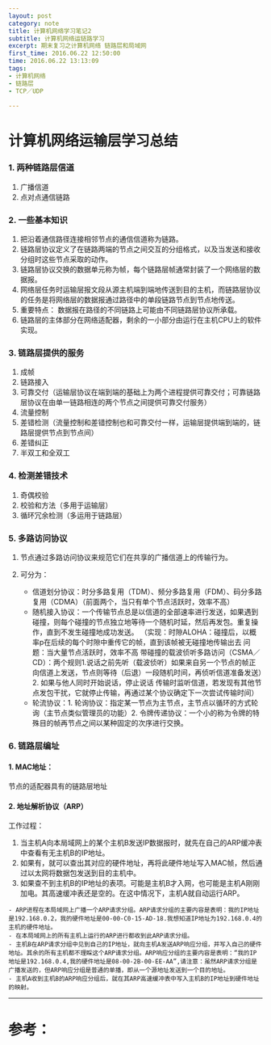 ```yaml
---
layout: post
category: note
title: 计算机网络学习笔记2
subtitle: 计算机网络运链路学习
excerpt: 期末复习之计算机网络 链路层和局域网
first_time: 2016.06.22 12:50:00
time: 2016.06.22 13:13:09
tags:
- 计算机网络
- 链路层
- TCP／UDP

---
```


# 计算机网络运输层学习总结
### 1. 两种链路层信道	
1. 广播信道
2. 点对点通信链路
### 2. 一些基本知识
1. 把沿着通信路径连接相邻节点的通信信道称为链路。
2. 链路层协议定义了在链路两端的节点之间交互的分组格式，以及当发送和接收分组时这些节点采取的动作。
3. 链路层协议交换的数据单元称为帧，每个链路层帧通常封装了一个网络层的数据报。
4. 网络层任务时运输层报文段从源主机端到端地传送到目的主机，而链路层协议的任务是将网络层的数据报通过路径中的单段链路节点到节点地传送。
5. 重要特点： 数据报在路径的不同链路上可能由不同链路层协议所承载。
6. 链路层的主体部分在网络适配器，剩余的一小部分由运行在主机CPU上的软件实现。

### 3. 链路层提供的服务
1. 成帧
2. 链路接入
3. 可靠交付（运输层协议在端到端的基础上为两个进程提供可靠交付；可靠链路层协议在由单一链路相连的两个节点之间提供可靠交付服务）
4. 流量控制
5. 差错检测（流量控制和差错控制也和可靠交付一样，运输层提供端到端的，链路层提供节点到节点间）
6. 差错纠正
7. 半双工和全双工

### 4. 检测差错技术
1. 奇偶校验
2. 校验和方法（多用于运输层）
3. 循环冗余检测（多运用于链路层）

### 5. 多路访问协议
1. 节点通过多路访问协议来规范它们在共享的广播信道上的传输行为。
2. 可分为：

	- 信道划分协议：时分多路复用（TDM）、频分多路复用（FDM）、码分多路复用（CDMA）（前面两个，当只有单个节点活跃时，效率不高）
	- 随机接入协议：一个传输节点总是以信道的全部速率进行发送，如果遇到碰撞，则每个碰撞的节点独立地等待一个随机时延，然后再发包。重复操作，直到不发生碰撞地成功发送。 （实现：时隙ALOHA：碰撞后，以概率p在后续的每个时隙中重传它的帧，直到该帧被无碰撞地传输出去 问题：当大量节点活跃时，效率不高 带碰撞的载波侦听多路访问（CSMA／CD）：两个规则1.说话之前先听（载波侦听）如果来自另一个节点的帧正向信道上发送，节点则等待（后退）一段随机时间，再侦听信道准备发送）2. 如果与他人同时开始说话，停止说话 传输时监听信道，若发现有其他节点发包干扰，它就停止传输，再通过某个协议确定下一次尝试传输时间）	
	- 轮流协议：1. 轮询协议：指定某一节点为主节点，主节点以循环的方式轮询（主节点类似管理员的功能）2. 令牌传递协议：一个小的称为令牌的特殊目的帧再节点之间以某种固定的次序进行交换。
	
### 6. 链路层编址
#### 1. MAC地址：
节点的适配器具有的链路层地址
#### 2. 地址解析协议（ARP）
工作过程：

1. 当主机A向本局域网上的某个主机B发送IP数据报时，就先在自己的ARP缓冲表中查看有无主机B的IP地址。
2.   如果有，就可以查出其对应的硬件地址，再将此硬件地址写入MAC帧，然后通过以太网将数据包发送到目的主机中。
3.   如果查不到主机B的IP地址的表项。可能是主机B才入网，也可能是主机A刚刚加电。其高速缓冲表还是空的。在这中情况下，主机A就自动运行ARP。
	
	- ARP进程在本局域网上广播一个ARP请求分组。ARP请求分组的主要内容是表明：我的IP地址是192.168.0.2，我的硬件地址是00-00-C0-15-AD-18.我想知道IP地址为192.168.0.4的主机的硬件地址。
	- 在本局域网上的所有主机上运行的ARP进行都收到此ARP请求分组。
	- 主机B在ARP请求分组中见到自己的IP地址，就向主机A发送ARP响应分组，并写入自己的硬件地址。其余的所有主机都不理睬这个ARP请求分组。ARP响应分组的主要内容是表明：“我的IP地址是192.168.0.4,我的硬件地址是08-00-2B-00-EE-AA”,请注意：虽然ARP请求分组是广播发送的，但ARP响应分组是普通的单播，即从一个源地址发送到一个目的地址。
	- 主机A收到主机B的ARP响应分组后，就在其ARP高速缓冲表中写入主机B的IP地址到硬件地址的映射。




---- 
# 参考：
